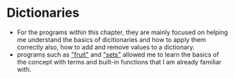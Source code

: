 # Dictionaries

* For the programs within this chapter, they are mainly focused on helping me understand the basics of dicitionaries and how to apply them correctly also, how to add and remove values to a dictionary.
* programs such as ["fruit"](https://github.com/Darrenrodricks/IntroToPythonUdemy/blob/main/Dictionaries/fruit.py) and ["sets"](https://github.com/Darrenrodricks/IntroToPythonUdemy/blob/main/Dictionaries/sets.py)  allowed me to learn the basics of the concept with terms and built-in functions that I am already familiar with.
